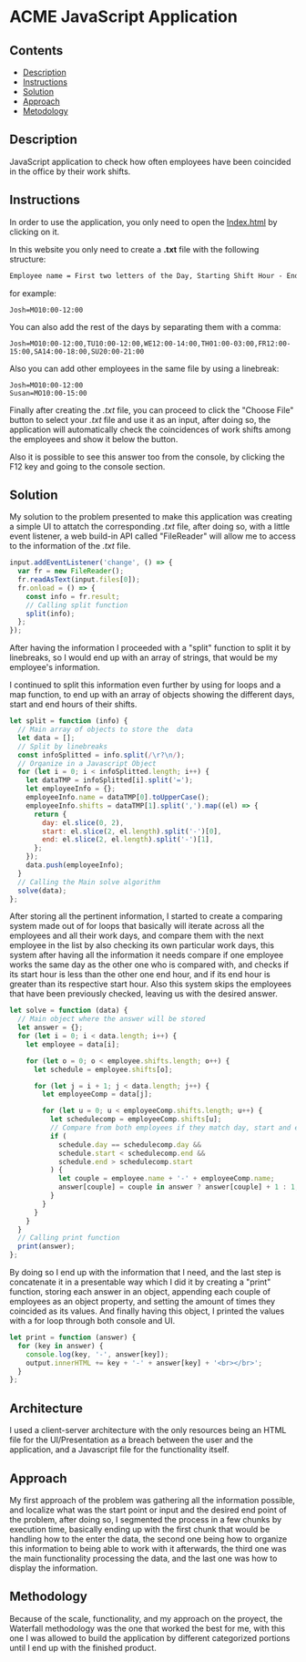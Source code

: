 # ACME JavaScript Application

## Contents

- [Description](#description)
- [Instructions](#instructions)
- [Solution](#solution)
- [Approach](#approach)
- [Metodology](#methodology)

## Description

JavaScript application to check how often employees have been coincided in the office by their work shifts.

## Instructions

In order to use the application, you only need to open the [Index.html](/index.html) by clicking on it.

In this website you only need to create a **.txt** file with the following structure:

```txt
Employee name = First two letters of the Day, Starting Shift Hour - Ending Shift Hour
```

for example:

```
Josh=MO10:00-12:00
```

You can also add the rest of the days by separating them with a comma:

```
Josh=MO10:00-12:00,TU10:00-12:00,WE12:00-14:00,TH01:00-03:00,FR12:00-15:00,SA14:00-18:00,SU20:00-21:00
```

Also you can add other employees in the same file by using a linebreak:

```
Josh=MO10:00-12:00
Susan=MO10:00-15:00
```

Finally after creating the _.txt_ file, you can proceed to click the "Choose File" button to select your _.txt_ file and use it as an input, after doing so, the application will automatically check the coincidences of work shifts among the employees and show it below the button.

Also it is possible to see this answer too from the console, by clicking the F12 key and going to the console section.

## Solution

My solution to the problem presented to make this application was creating a simple UI to attatch the corresponding _.txt_ file, after doing so, with a little event listener, a web build-in API called "FileReader" will allow me to access to the information of the _.txt_ file.

```javascript
input.addEventListener('change', () => {
  var fr = new FileReader();
  fr.readAsText(input.files[0]);
  fr.onload = () => {
    const info = fr.result;
    // Calling split function
    split(info);
  };
});
```

After having the information I proceeded with a "split" function to split it by linebreaks, so I would end up with an array of strings, that would be my employee's information.

I continued to split this information even further by using for loops and a map function, to end up with an array of objects showing the different days, start and end hours of their shifts.

```javascript
let split = function (info) {
  // Main array of objects to store the  data
  let data = [];
  // Split by linebreaks
  const infoSplitted = info.split(/\r?\n/);
  // Organize in a Javascript Object
  for (let i = 0; i < infoSplitted.length; i++) {
    let dataTMP = infoSplitted[i].split('=');
    let employeeInfo = {};
    employeeInfo.name = dataTMP[0].toUpperCase();
    employeeInfo.shifts = dataTMP[1].split(',').map((el) => {
      return {
        day: el.slice(0, 2),
        start: el.slice(2, el.length).split('-')[0],
        end: el.slice(2, el.length).split('-')[1],
      };
    });
    data.push(employeeInfo);
  }
  // Calling the Main solve algorithm
  solve(data);
};
```

After storing all the pertinent information, I started to create a comparing system made out of for loops that basically will iterate across all the employees and all their work days, and compare them with the next employee in the list by also checking its own particular work days, this system after having all the information it needs compare if one employee works the same day as the other one who is compared with, and checks if its start hour is less than the other one end hour, and if its end hour is greater than its respective start hour. Also this system skips the employees that have been previously checked, leaving us with the desired answer.

```javascript
let solve = function (data) {
  // Main object where the answer will be stored
  let answer = {};
  for (let i = 0; i < data.length; i++) {
    let employee = data[i];

    for (let o = 0; o < employee.shifts.length; o++) {
      let schedule = employee.shifts[o];

      for (let j = i + 1; j < data.length; j++) {
        let employeeComp = data[j];

        for (let u = 0; u < employeeComp.shifts.length; u++) {
          let schedulecomp = employeeComp.shifts[u];
          // Compare from both employees if they match day, start and end shift hours
          if (
            schedule.day == schedulecomp.day &&
            schedule.start < schedulecomp.end &&
            schedule.end > schedulecomp.start
          ) {
            let couple = employee.name + '-' + employeeComp.name;
            answer[couple] = couple in answer ? answer[couple] + 1 : 1;
          }
        }
      }
    }
  }
  // Calling print function
  print(answer);
};
```

By doing so I end up with the information that I need, and the last step is concatenate it in a presentable way which I did it by creating a "print" function, storing each answer in an object, appending each couple of employees as an object property, and setting the amount of times they coincided as its values. And finally having this object, I printed the values with a for loop through both console and UI.

```javascript
let print = function (answer) {
  for (key in answer) {
    console.log(key, '-', answer[key]);
    output.innerHTML += key + '-' + answer[key] + '<br></br>';
  }
};
```

## Architecture

I used a client-server architecture with the only resources being
an HTML file for the UI/Presentation as a breach between the user and the application, and a Javascript file for the functionality itself.

## Approach

My first approach of the problem was gathering all the information possible, and localize what was the start point or input and the desired end point of the problem, after doing so, I segmented the process in a few chunks by execution time, basically ending up with the first chunk that would be handling how to the enter the data, the second one being how to organize this information to being able to work with it afterwards, the third one was the main functionality processing the data, and the last one was how to display the information.

## Methodology

Because of the scale, functionality, and my approach on the proyect, the Waterfall methodology was the one that worked the best for me, with this one I was allowed to build the application by different categorized portions until I end up with the finished product.
